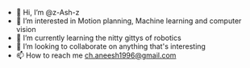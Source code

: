 - 👋 Hi, I’m @z-Ash-z
- 👀 I’m interested in Motion planning, Machine learning and computer vision
- 🌱 I’m currently learning the nitty gittys of robotics
- 💞️ I’m looking to collaborate on anything that's interesting
- 📫 How to reach me ch.aneesh1996@gmail.com

<!---
z-Ash-z/z-Ash-z is a ✨ special ✨ repository because its `README.md` (this file) appears on your GitHub profile.
You can click the Preview link to take a look at your changes.
--->
